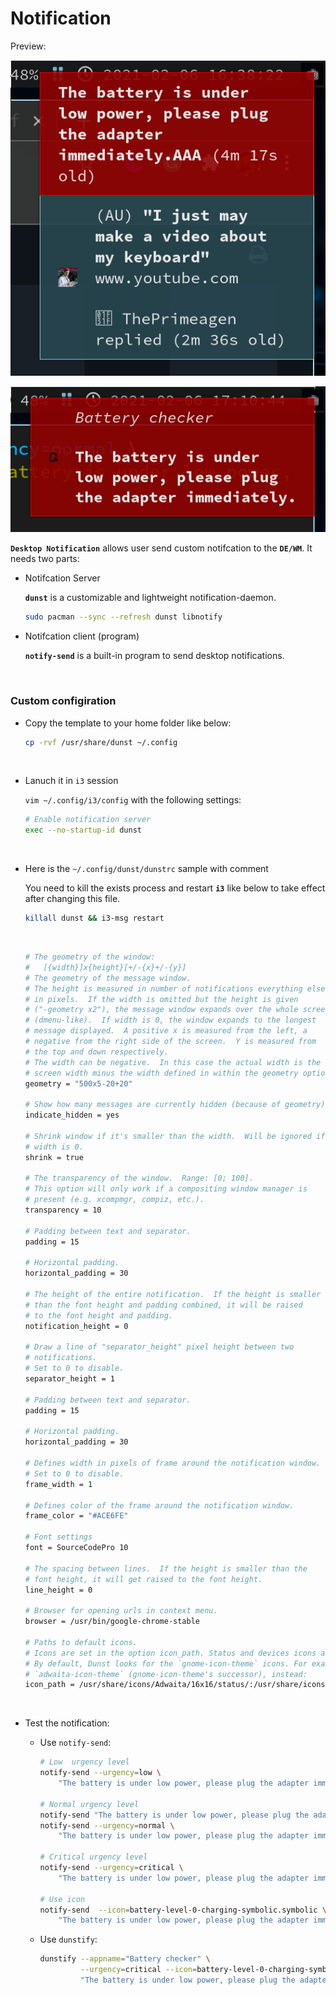 # Notification

Preview:

![i3-notification-sample.png](./images/i3-notification-sample.png)

![i3-notification-sample-2.png](./images/i3-notification-sample-2.png)

**`Desktop Notification`** allows user send custom notifcation to the **`DE/WM`**. It needs
two parts:

- Notifcation Server

    **`dunst`** is a customizable and lightweight notification-daemon.

    ```bash
    sudo pacman --sync --refresh dunst libnotify
    ```

- Notifcation client (program)

    **`notify-send`** is a built-in program to send desktop notifications.

</br>

### Custom configiration

- Copy the template to your home folder like below:

    ```bash
    cp -rvf /usr/share/dunst ~/.config
    ```

    </br>

- Lanuch it in `i3` session

    `vim ~/.config/i3/config` with the following settings:

    ```bash
    # Enable notification server
    exec --no-startup-id dunst
    ```

    </br>

- Here is the `~/.config/dunst/dunstrc` sample with comment

    You need to kill the exists process and restart **`i3`** like below to take
    effect after changing this file.

    ```bash
    killall dunst && i3-msg restart
    ```

    </br>

    ```bash
    # The geometry of the window:
    #   [{width}]x{height}[+/-{x}+/-{y}]
    # The geometry of the message window.
    # The height is measured in number of notifications everything else
    # in pixels.  If the width is omitted but the height is given
    # ("-geometry x2"), the message window expands over the whole screen
    # (dmenu-like).  If width is 0, the window expands to the longest
    # message displayed.  A positive x is measured from the left, a
    # negative from the right side of the screen.  Y is measured from
    # the top and down respectively.
    # The width can be negative.  In this case the actual width is the
    # screen width minus the width defined in within the geometry option.
    geometry = "500x5-20+20"

    # Show how many messages are currently hidden (because of geometry).
    indicate_hidden = yes

    # Shrink window if it's smaller than the width.  Will be ignored if
    # width is 0.
    shrink = true

    # The transparency of the window.  Range: [0; 100].
    # This option will only work if a compositing window manager is
    # present (e.g. xcompmgr, compiz, etc.).
    transparency = 10

    # Padding between text and separator.
    padding = 15

    # Horizontal padding.
    horizontal_padding = 30

    # The height of the entire notification.  If the height is smaller
    # than the font height and padding combined, it will be raised
    # to the font height and padding.
    notification_height = 0

    # Draw a line of "separator_height" pixel height between two
    # notifications.
    # Set to 0 to disable.
    separator_height = 1

    # Padding between text and separator.
    padding = 15

    # Horizontal padding.
    horizontal_padding = 30

    # Defines width in pixels of frame around the notification window.
    # Set to 0 to disable.
    frame_width = 1

    # Defines color of the frame around the notification window.
    frame_color = "#ACE6FE"

    # Font settings
    font = SourceCodePro 10

    # The spacing between lines.  If the height is smaller than the
    # font height, it will get raised to the font height.
    line_height = 0

    # Browser for opening urls in context menu.
    browser = /usr/bin/google-chrome-stable

    # Paths to default icons.
    # Icons are set in the option icon_path. Status and devices icons are needed. 
    # By default, Dunst looks for the `gnome-icon-theme` icons. For example, to use 
    # `adwaita-icon-theme` (gnome-icon-theme's successor), instead:
    icon_path = /usr/share/icons/Adwaita/16x16/status/:/usr/share/icons/Adwaita/16x16/devices/
    ```

</br>

- Test the notification:

    - Use `notify-send`:

        ```bash
        # Low  urgency level
        notify-send --urgency=low \
            "The battery is under low power, please plug the adapter immediately."

        # Normal urgency level
        notify-send "The battery is under low power, please plug the adapter immediately."
        notify-send --urgency=normal \
            "The battery is under low power, please plug the adapter immediately."

        # Critical urgency level
        notify-send --urgency=critical \
            "The battery is under low power, please plug the adapter immediately."

        # Use icon
        notify-send  --icon=battery-level-0-charging-symbolic.symbolic \
            "The battery is under low power, please plug the adapter immediately."
        ```

    - Use `dunstify`:

        ```bash
        dunstify --appname="Battery checker" \
                 --urgency=critical --icon=battery-level-0-charging-symbolic.symbolic \
                 "The battery is under low power, please plug the adapter immediately."
        ```

